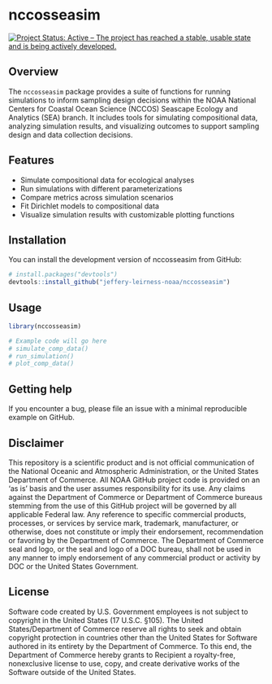 
<!-- README.md is generated from README.Rmd. Please edit that file -->

# nccosseasim

<!-- badges: start -->

[![Project Status: Active – The project has reached a stable, usable
state and is being actively
developed.](https://www.repostatus.org/badges/latest/active.svg)](https://www.repostatus.org/#active)
<!-- badges: end -->

## Overview

The `nccosseasim` package provides a suite of functions for running
simulations to inform sampling design decisions within the NOAA National
Centers for Coastal Ocean Science (NCCOS) Seascape Ecology and Analytics
(SEA) branch. It includes tools for simulating compositional data,
analyzing simulation results, and visualizing outcomes to support
sampling design and data collection decisions.

## Features

- Simulate compositional data for ecological analyses
- Run simulations with different parameterizations
- Compare metrics across simulation scenarios
- Fit Dirichlet models to compositional data
- Visualize simulation results with customizable plotting functions

## Installation

You can install the development version of nccosseasim from GitHub:

``` r
# install.packages("devtools")
devtools::install_github("jeffery-leirness-noaa/nccosseasim")
```

## Usage

``` r
library(nccosseasim)

# Example code will go here
# simulate_comp_data()
# run_simulation()
# plot_comp_data()
```

## Getting help

If you encounter a bug, please file an issue with a minimal reproducible
example on GitHub.

## Disclaimer

This repository is a scientific product and is not official
communication of the National Oceanic and Atmospheric Administration, or
the United States Department of Commerce. All NOAA GitHub project code
is provided on an ‘as is’ basis and the user assumes responsibility for
its use. Any claims against the Department of Commerce or Department of
Commerce bureaus stemming from the use of this GitHub project will be
governed by all applicable Federal law. Any reference to specific
commercial products, processes, or services by service mark, trademark,
manufacturer, or otherwise, does not constitute or imply their
endorsement, recommendation or favoring by the Department of Commerce.
The Department of Commerce seal and logo, or the seal and logo of a DOC
bureau, shall not be used in any manner to imply endorsement of any
commercial product or activity by DOC or the United States Government.

## License

Software code created by U.S. Government employees is not subject to
copyright in the United States (17 U.S.C. §105). The United
States/Department of Commerce reserve all rights to seek and obtain
copyright protection in countries other than the United States for
Software authored in its entirety by the Department of Commerce. To this
end, the Department of Commerce hereby grants to Recipient a
royalty-free, nonexclusive license to use, copy, and create derivative
works of the Software outside of the United States.

